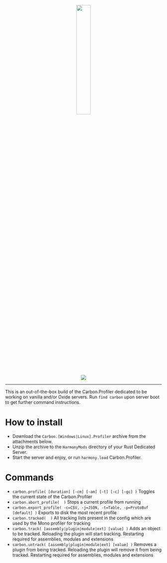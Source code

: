 <p align="center">
  <img src="https://carbonmod.gg/assets/media/carbon_profiler_sq.jpg" height="30%" width="30%" />
  <br /><br />
  <a href="https://github.com/CarbonCommunity/Carbon/releases/tag/profiler_build"><img src="https://github.com/CarbonCommunity/Carbon/actions/workflows/profiler-build.yml/badge.svg" /></a>
  <hr />
</p>

This is an out-of-the-box build of the Carbon.Profiler dedicated to be working on vanilla and/or Oxide servers.
Run `find carbon` upon server boot to get further command instructions.

# How to install
- Download the `Carbon.[Windows|Linux].Profiler` archive from the attachments below.
- Unzip the archive to the `HarmonyMods` directory of your Rust Dedicated Server.
- Start the server and enjoy, or run `harmony.load` Carbon.Profiler.

# Commands

- `carbon.profile( [duration] [-cm] [-am] [-t] [-c] [-gc] )` Toggles the current state of the Carbon.Profiler
- `carbon.abort_profile(  )` Stops a current profile from running
- `carbon.export_profile( -c=CSV, -j=JSON, -t=Table, -p=ProtoBuf [default] )` Exports to disk the most recent profile
- `carbon.tracked(  )` All tracking lists present in the config which are used by the Mono profiler for tracking
- `carbon.track( [assembly|plugin|module|ext] [value] )` Adds an object to be tracked. Reloading the plugin will start tracking. Restarting required for assemblies, modules and extensions
- `carbon.untrack( [assembly|plugin|module|ext] [value] )` Removes a plugin from being tracked. Reloading the plugin will remove it from being tracked. Restarting required for assemblies, modules and extensions
